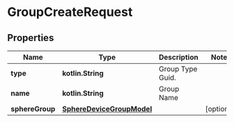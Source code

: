 
# GroupCreateRequest

## Properties
Name | Type | Description | Notes
------------ | ------------- | ------------- | -------------
**type** | **kotlin.String** | Group Type Guid. | 
**name** | **kotlin.String** | Group Name | 
**sphereGroup** | [**SphereDeviceGroupModel**](SphereDeviceGroupModel.md) |  |  [optional]



